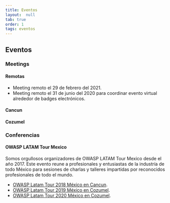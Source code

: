 ```yaml
---
title: Eventos
layout:  null
tab: true
order: 1
tags: eventos
---
```


## Eventos

### Meetings

#### Remotas
* Meeting remoto el 29 de febrero del 2021.
* Meeting remoto el 31 de junio del 2020 para coordinar evento virtual alrededor de badges electrónicos.

#### Cancun

#### Cozumel

### Conferencias

#### OWASP LATAM Tour Mexico

Somos orgullosos organizadores de OWASP LATAM Tour Mexico desde el año 2017. Este evento reune a profesionales y entusiastas de la industría de todo México para sesiones de charlas y talleres impartidas por reconocidos profesionales de todo el mundo. 
* [OWASP Latam Tour 2018 México en Cancun](https://www.youtube.com/watch?v=2ZpvVAzjHYY).
* [OWASP Latam Tour 2019 México en Cozumel](https://www.youtube.com/watch?v=LDQyjAhumOo).
* [OWASP Latam Tour 2020 México en Cozumel](#).
